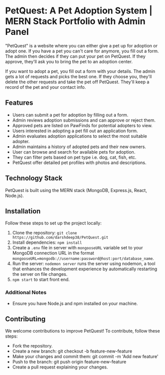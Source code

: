# PetQuest: A Pet Adoption System | MERN Stack Portfolio with Admin Panel
"PetQuest" is a website where you can either give a pet up for adoption or adopt one. If you have a pet you can't care for anymore, you fill out a form. The admin then decides if they can put your pet on PetQuest. If they approve, they'll ask you to bring the pet to an adoption center.

If you want to adopt a pet, you fill out a form with your details. The admin gets a lot of requests and picks the best one. If they choose you, they'll delete the other requests and take the pet off PetQuest. They'll keep a record of the pet and your contact info.

## Features
- Users can submit a pet for adoption by filling out a form.
- Admin reviews adoption submissions and can approve or reject them.
- Approved pets are listed on PawFinds for potential adopters to view.
- Users interested in adopting a pet fill out an application form.
- Admin evaluates adoption applications to select the most suitable adopter.
- Admin maintains a history of adopted pets and their new owners.
- User can browse and search for available pets for adoption.
- They can filter pets based on pet type i.e. dog, cat, fish, etc.
- PetQuest offer detailed pet profiles with photos and descriptions.

## Technology Stack
PetQuest  is built using the MERN stack (MongoDB, Express.js, React, Node.js).


## Installation
Follow these steps to set up the project locally:

1. Clone the repository: `git clone https://github.com/darshdeep38/PetQuest.git`
2. Install dependencies: `npm install`
3. Create a `.env` file in server with `mongooseURL` variable set to your MongoDB connection URL in the format `mongooseURL=mongodb://username:password@host:port/database_name`.
4. Run the server: `nodemon server` runs the server using nodemon, a tool that enhances the development experience by automatically restarting the server on file changes.
5. `npm start` to start front end.

### Additional Notes
- Ensure you have Node.js and npm installed on your machine.

## Contributing
We welcome contributions to improve PetQuest! To contribute, follow these steps:
- Fork the repository.
- Create a new branch: git checkout -b feature-new-feature
- Make your changes and commit them: git commit -m 'Add new feature'
- Push to the branch: git push origin feature-new-feature
- Create a pull request explaining your changes.

